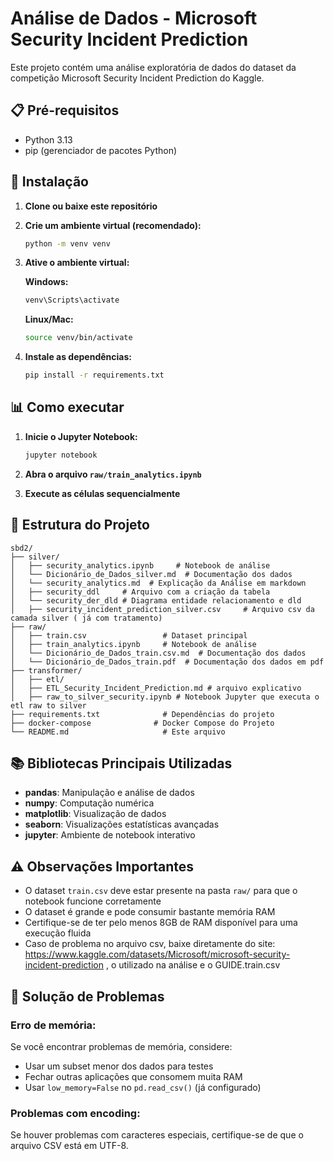 # Análise de Dados - Microsoft Security Incident Prediction

Este projeto contém uma análise exploratória de dados do dataset da competição Microsoft Security Incident Prediction do Kaggle.

## 📋 Pré-requisitos

- Python 3.13
- pip (gerenciador de pacotes Python)

## 🚀 Instalação

1. **Clone ou baixe este repositório**

2. **Crie um ambiente virtual (recomendado):**
   ```bash
   python -m venv venv
   ```

3. **Ative o ambiente virtual:**
   
   **Windows:**
   ```bash
   venv\Scripts\activate
   ```
   
   **Linux/Mac:**
   ```bash
   source venv/bin/activate
   ```

4. **Instale as dependências:**
   ```bash
   pip install -r requirements.txt
   ```

## 📊 Como executar

1. **Inicie o Jupyter Notebook:**
   ```bash
   jupyter notebook
   ```

2. **Abra o arquivo `raw/train_analytics.ipynb`**

3. **Execute as células sequencialmente**

## 📁 Estrutura do Projeto

```
sbd2/
├── silver/
│   ├── security_analytics.ipynb     # Notebook de análise
│   └── Dicionário_de_Dados_silver.md  # Documentação dos dados
│   └── security_analytics.md  # Explicação da Análise em markdown
│   ├── security_ddl     # Arquivo com a criação da tabela
│   └── security_der_dld # Diagrama entidade relacionamento e dld
│   ├── security_incident_prediction_silver.csv     # Arquivo csv da camada silver ( já com tratamento)
├── raw/
│   ├── train.csv                 # Dataset principal
│   ├── train_analytics.ipynb     # Notebook de análise
│   └── Dicionário_de_Dados_train.csv.md  # Documentação dos dados
│   └── Dicionário_de_Dados_train.pdf  # Documentação dos dados em pdf
├── transformer/
│   ├── etl/
│   ├── ETL_Security_Incident_Prediction.md # arquivo explicativo
│   ├── raw_to_silver_security.ipynb # Notebook Jupyter que executa o etl raw to silver
├── requirements.txt              # Dependências do projeto
├── docker-compose              # Docker Compose do Projeto
└── README.md                     # Este arquivo
```

## 📚 Bibliotecas Principais Utilizadas

- **pandas**: Manipulação e análise de dados
- **numpy**: Computação numérica
- **matplotlib**: Visualização de dados
- **seaborn**: Visualizações estatísticas avançadas
- **jupyter**: Ambiente de notebook interativo

## ⚠️ Observações Importantes

- O dataset `train.csv` deve estar presente na pasta `raw/` para que o notebook funcione corretamente
- O dataset é grande e pode consumir bastante memória RAM
- Certifique-se de ter pelo menos 8GB de RAM disponível para uma execução fluida
- Caso de problema no arquivo csv, baixe diretamente do site: https://www.kaggle.com/datasets/Microsoft/microsoft-security-incident-prediction , o utilizado na análise e o GUIDE.train.csv

## 🐛 Solução de Problemas

### Erro de memória:
Se você encontrar problemas de memória, considere:
- Usar um subset menor dos dados para testes
- Fechar outras aplicações que consomem muita RAM
- Usar `low_memory=False` no `pd.read_csv()` (já configurado)

### Problemas com encoding:
Se houver problemas com caracteres especiais, certifique-se de que o arquivo CSV está em UTF-8.
